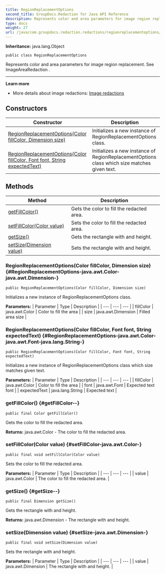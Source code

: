 ```yaml
---
title: RegionReplacementOptions
second_title: GroupDocs.Redaction for Java API Reference
description: Represents color and area parameters for image region replacement.
type: docs
weight: 27
url: /java/com.groupdocs.redaction.redactions/regionreplacementoptions/
---
```

**Inheritance:**
java.lang.Object
```
public class RegionReplacementOptions
```

Represents color and area parameters for image region replacement. See  ImageAreaRedaction .

--------------------

**Learn more**

 *  More details about image redactions: [Image redactions][]


[Image redactions]: https://docs.groupdocs.com/redaction/java/image-redactions/
## Constructors

| Constructor | Description |
| --- | --- |
| [RegionReplacementOptions(Color fillColor, Dimension size)](#RegionReplacementOptions-java.awt.Color-java.awt.Dimension-) | Initializes a new instance of RegionReplacementOptions class. |
| [RegionReplacementOptions(Color fillColor, Font font, String expectedText)](#RegionReplacementOptions-java.awt.Color-java.awt.Font-java.lang.String-) | Initializes a new instance of RegionReplacementOptions class which size matches given text. |
## Methods

| Method | Description |
| --- | --- |
| [getFillColor()](#getFillColor--) | Gets the color to fill the redacted area. |
| [setFillColor(Color value)](#setFillColor-java.awt.Color-) | Sets the color to fill the redacted area. |
| [getSize()](#getSize--) | Gets the rectangle with and height. |
| [setSize(Dimension value)](#setSize-java.awt.Dimension-) | Sets the rectangle with and height. |
### RegionReplacementOptions(Color fillColor, Dimension size) {#RegionReplacementOptions-java.awt.Color-java.awt.Dimension-}
```
public RegionReplacementOptions(Color fillColor, Dimension size)
```


Initializes a new instance of RegionReplacementOptions class.

**Parameters:**
| Parameter | Type | Description |
| --- | --- | --- |
| fillColor | java.awt.Color | Color to fill the area |
| size | java.awt.Dimension | Filled area size |

### RegionReplacementOptions(Color fillColor, Font font, String expectedText) {#RegionReplacementOptions-java.awt.Color-java.awt.Font-java.lang.String-}
```
public RegionReplacementOptions(Color fillColor, Font font, String expectedText)
```


Initializes a new instance of RegionReplacementOptions class which size matches given text.

**Parameters:**
| Parameter | Type | Description |
| --- | --- | --- |
| fillColor | java.awt.Color | Color to fill the area |
| font | java.awt.Font | Expected text font |
| expectedText | java.lang.String | Expected text |

### getFillColor() {#getFillColor--}
```
public final Color getFillColor()
```


Gets the color to fill the redacted area.

**Returns:**
java.awt.Color - The color to fill the redacted area.
### setFillColor(Color value) {#setFillColor-java.awt.Color-}
```
public final void setFillColor(Color value)
```


Sets the color to fill the redacted area.

**Parameters:**
| Parameter | Type | Description |
| --- | --- | --- |
| value | java.awt.Color | The color to fill the redacted area. |

### getSize() {#getSize--}
```
public final Dimension getSize()
```


Gets the rectangle with and height.

**Returns:**
java.awt.Dimension - The rectangle with and height.
### setSize(Dimension value) {#setSize-java.awt.Dimension-}
```
public final void setSize(Dimension value)
```


Sets the rectangle with and height.

**Parameters:**
| Parameter | Type | Description |
| --- | --- | --- |
| value | java.awt.Dimension | The rectangle with and height. |

